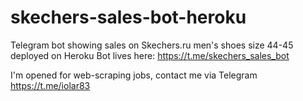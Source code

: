# skechers-sales-bot-heroku
 Telegram bot showing sales on Skechers.ru men's shoes size 44-45 deployed on Heroku
 Bot lives here: https://t.me/skechers_sales_bot

I'm opened for web-scraping jobs, contact me via Telegram https://t.me/iolar83
